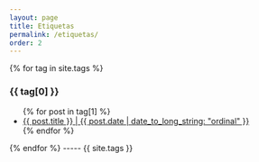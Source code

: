 ```yaml
---
layout: page
title: Etiquetas
permalink: /etiquetas/
order: 2
---
```


{% for tag in site.tags %}
  <h3>{{ tag[0] }}</h3>
  <ul>
    {% for post in tag[1] %}
      <li><a href="{{ post.url }}">{{ post.title }} | {{ post.date | date_to_long_string: "ordinal" }}</a></li>
    {% endfor %}
  </ul>
{% endfor %}
 -----
 {{ site.tags }}